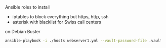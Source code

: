 Ansible roles to install
 * iptables to block everything but https, http, ssh
 * asterisk with blacklist for Swiss call centers

on Debian Buster

```bash
ansible-playbook -i ./hosts webserver1.yml --vault-password-file .vault_pass
```

